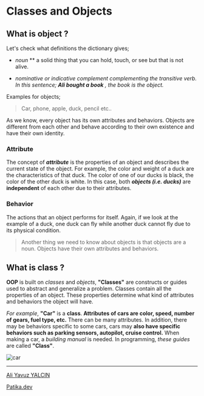 # Classes and Objects

## What is object ?

Let's check what definitions the dictionary gives;

-   *noun* ** a solid thing that you can hold, touch, or see but that is not alive.

-   *nominative or indicative complement complementing the transitive verb. In this sentence; ***Ali bought a book*** , the book is the object.*

Examples for objects;

> Car, phone, apple, duck, pencil etc..

As we know, every object has its own attributes and behaviors. Objects are different from each other and behave according to their own existence and have their own identity.

### **Attribute**

The concept of ***attribute*** is the properties of an object and describes the current state of the object. For example, the color and weight of a duck are the characteristics of that duck. The color of one of our ducks is black, the color of the other duck is white. In this case, both ***objects (i.e. ducks)*** are **independent** of each other due to their attributes.

### **Behavior**

The actions that an object performs for itself. Again, if we look at the example of a duck, one duck can fly while another duck cannot fly due to its physical condition.

> Another thing we need to know about objects is that objects are a noun. Objects have their own attributes and behaviors.


## What is class ?

**OOP** is built on *classes* and *objects*, **"Classes"** are constructs or guides used to abstract and generalize a problem. Classes contain all the properties of an object. These properties determine what kind of attributes and behaviors the object will have.

*For example*, **"Car"** is a **class**. **Attributes of cars are color, speed, number of gears, fuel type, etc.** There can be many attributes. In addition, there may be behaviors specific to some cars, cars may **also have specific behaviors such as parking sensors, autopilot, cruise control.** When making a car, a *building manual* is needed. In programming, *these guides* are called **"Class"**.

![car](https://user-images.githubusercontent.com/63460173/187025893-6ed641ed-200b-42e4-aaab-10cad2037ad1.png)

----

[Ali Yavuz YALCIN](https://www.linkedin.com/in/ali-yavuz-yalcin/)

[Patika.dev](https://www.patika.dev/tr)
